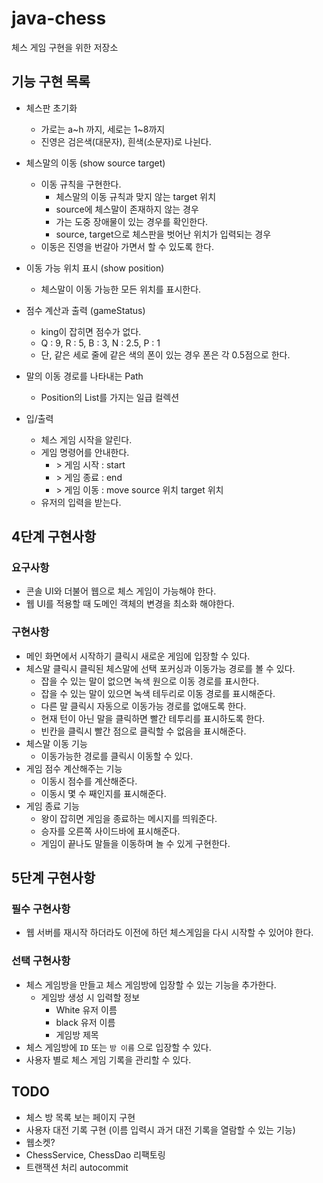 # java-chess
체스 게임 구현을 위한 저장소

## 기능 구현 목록
- 체스판 초기화
    - 가로는 a~h 까지, 세로는 1~8까지
    - 진영은 검은색(대문자), 흰색(소문자)로 나뉜다.

- 체스말의 이동 (show source target)
    - 이동 규칙을 구현한다.
        - 체스말의 이동 규칙과 맞지 않는 target 위치
        - source에 체스말이 존재하지 않는 경우
        - 가는 도중 장애물이 있는 경우를 확인한다.
        - source, target으로 체스판을 벗어난 위치가 입력되는 경우 
    - 이동은 진영을 번갈아 가면서 할 수 있도록 한다.

- 이동 가능 위치 표시 (show position)
    - 체스말이 이동 가능한 모든 위치를 표시한다.

- 점수 계산과 출력 (gameStatus)
    - king이 잡히면 점수가 없다.
    - Q : 9, R : 5, B : 3, N : 2.5, P : 1
    - 단, 같은 세로 줄에 같은 색의 폰이 있는 경우 폰은 각 0.5점으로 한다.
    
- 말의 이동 경로를 나타내는 Path
    - Position의 List를 가지는 일급 컬렉션

- 입/출력 
    - 체스 게임 시작을 알린다.
    - 게임 명령어를 안내한다. 
        - \> 게임 시작 : start
        - \> 게임 종료 : end
        - \> 게임 이동 : move source 위치 target 위치
    - 유저의 입력을 받는다.
    

## 4단계 구현사항
### 요구사항
- 콘솔 UI와 더불어 웹으로 체스 게임이 가능해야 한다.
- 웹 UI를 적용할 때 도메인 객체의 변경을 최소화 해야한다.
  
### 구현사항
- 메인 화면에서 시작하기 클릭시 새로운 게임에 입장할 수 있다.
- 체스말 클릭시 클릭된 체스말에 선택 포커싱과 이동가능 경로를 볼 수 있다.
    * 잡을 수 있는 말이 없으면 녹색 원으로 이동 경로를 표시한다.
    * 잡을 수 있는 말이 있으면 녹색 테두리로 이동 경로를 표시해준다.
    * 다른 말 클릭시 자동으로 이동가능 경로를 없애도록 한다.
    * 현재 턴이 아닌 말을 클릭하면 빨간 테투리를 표시하도록 한다.
    * 빈칸을 클릭시 빨간 점으로 클릭할 수 없음을 표시해준다.
- 체스말 이동 기능
    * 이동가능한 경로를 클릭시 이동할 수 있다.
- 게임 점수 계산해주는 기능
    * 이동시 점수를 계산해준다.
    * 이동시 몇 수 째인지를 표시해준다.
- 게임 종료 기능
    * 왕이 잡히면 게임을 종료하는 메시지를 띄워준다.
    * 승자를 오른쪽 사이드바에 표시해준다.
    * 게임이 끝나도 말들을 이동하며 놀 수 있게 구현한다.

## 5단계 구현사항
### 필수 구현사항
- 웹 서버를 재시작 하더라도 이전에 하던 체스게임을 다시 시작할 수 있어야 한다.
### 선택 구현사항
- 체스 게임방을 만들고 체스 게임방에 입장할 수 있는 기능을 추가한다.
  * 게임방 생성 시 입력할 정보
    * White 유저 이름
    * black 유저 이름
    * 게임방 제목
- 체스 게임방에 ```ID``` 또는 ```방 이름``` 으로 입장할 수 있다.
- 사용자 별로 체스 게임 기록을 관리할 수 있다.

## TODO
- 체스 방 목록 보는 페이지 구현
- 사용자 대전 기록 구현 (이름 입력시 과거 대전 기록을 열람할 수 있는 기능)
- 웹소켓?
- ChessService, ChessDao 리팩토링
- 트랜잭션 처리 autocommit